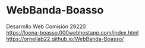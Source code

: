 # WebBanda-Boasso
Desarrollo Web Comisión 29220<br>
https://loona-boasso.000webhostapp.com/index.html<br>
https://ornellab22.github.io/WebBanda-Boasso/
